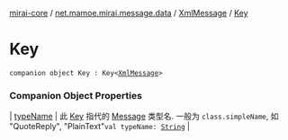[mirai-core](../../../index.md) / [net.mamoe.mirai.message.data](../../index.md) / [XmlMessage](../index.md) / [Key](./index.md)

# Key

`companion object Key : Key<`[`XmlMessage`](../index.md)`>`

### Companion Object Properties

| [typeName](type-name.md) | 此 [Key](../../-message/-key/index.md) 指代的 [Message](../../-message/index.md) 类型名. 一般为 `class.simpleName`, 如 "QuoteReply", "PlainText"`val typeName: `[`String`](https://kotlinlang.org/api/latest/jvm/stdlib/kotlin/-string/index.html) |

